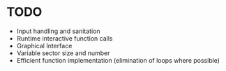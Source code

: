 # TODO

- Input handling and sanitation
- Runtime interactive function calls
- Graphical Interface
- Variable sector size and number
- Efficient function implementation (elimination of loops where possible)